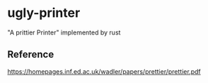 # ugly-printer
"A prittier Printer" implemented by rust

## Reference
https://homepages.inf.ed.ac.uk/wadler/papers/prettier/prettier.pdf
